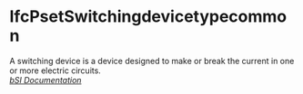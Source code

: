 IfcPsetSwitchingdevicetypecommon
================================
A switching device is a device designed to make or break the current in one or
more electric circuits.  
[ _bSI
Documentation_](https://standards.buildingsmart.org/IFC/DEV/IFC4_2/FINAL/HTML/schema/ifcelectricaldomain/pset/pset_switchingdevicetypecommon.htm)


